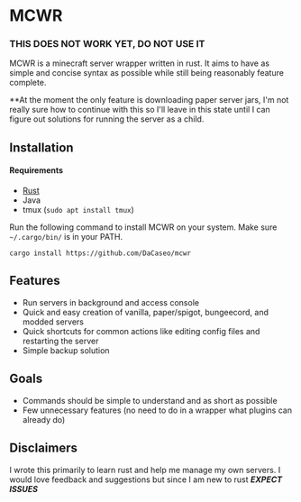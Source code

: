 # MCWR
### THIS DOES NOT WORK YET, DO NOT USE IT
MCWR is a minecraft server wrapper written in rust. It aims to have as simple and concise syntax as possible while still being reasonably feature complete.

**At the moment the only feature is downloading paper server jars, I'm not really sure how to continue with this so I'll leave in this state until I can figure out solutions for running the server as a child.

## Installation

#### Requirements
- [Rust](https://rustup.rs/)
- Java
- tmux (`sudo apt install tmux`)

Run the following command to install MCWR on your system. Make sure `~/.cargo/bin/` is in your PATH.

    cargo install https://github.com/DaCaseo/mcwr
## Features
- Run servers in background and access console
- Quick and easy creation of vanilla, paper/spigot, bungeecord, and modded servers
- Quick shortcuts for common actions like editing config files and restarting the server
- Simple backup solution

## Goals
- Commands should be simple to understand and as short as possible
- Few unnecessary features (no need to do in a wrapper what plugins can already do)

## Disclaimers
I wrote this primarily to learn rust and help me manage my own servers. I would love feedback and suggestions but since I am new to rust ***EXPECT ISSUES***
